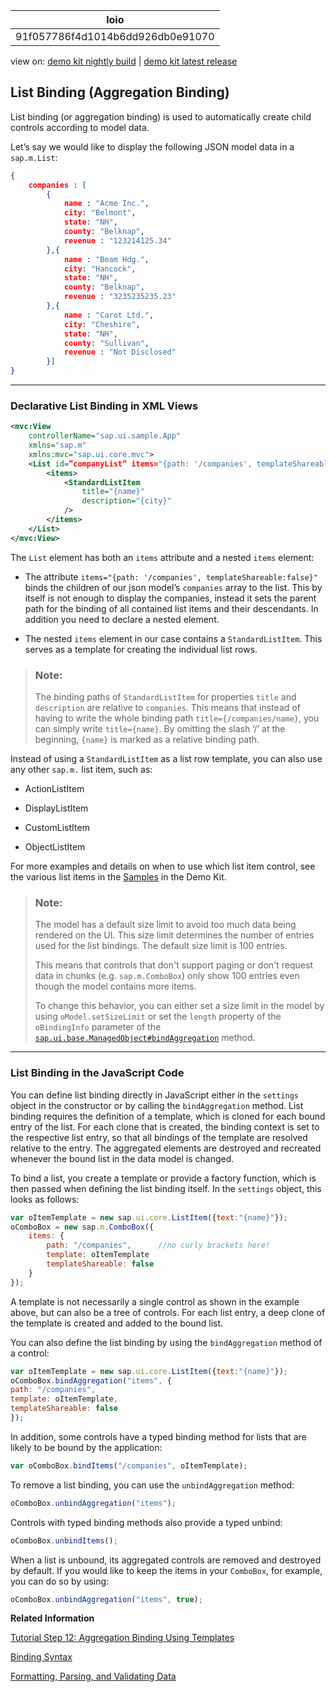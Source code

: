 <!-- loio91f057786f4d1014b6dd926db0e91070 -->

| loio |
| -----|
| 91f057786f4d1014b6dd926db0e91070 |

<div id="loio">

view on: [demo kit nightly build](https://openui5nightly.hana.ondemand.com/#/topic/91f057786f4d1014b6dd926db0e91070) | [demo kit latest release](https://openui5.hana.ondemand.com/#/topic/91f057786f4d1014b6dd926db0e91070)</div>

## List Binding \(Aggregation Binding\)

List binding \(or aggregation binding\) is used to automatically create child controls according to model data.

Let’s say we would like to display the following JSON model data in a `sap.m.List`:

``` json
{
	companies : [
		{
			name : "Acme Inc.",
			city: "Belmont",
			state: "NH",
			county: "Belknap",
			revenue : "123214125.34"  
		},{
			name : "Beam Hdg.",
			city: "Hancock",
			state: "NH",
			county: "Belknap",
			revenue : "3235235235.23"  
		},{
			name : "Carot Ltd.",
			city: "Cheshire",
			state: "NH",
			county: "Sullivan",
			revenue : "Not Disclosed"  
		}]
}
```

***

<a name="loio91f057786f4d1014b6dd926db0e91070__AggregationBindingXMLViews"/>

### Declarative List Binding in XML Views

``` xml
<mvc:View
	controllerName="sap.ui.sample.App"
	xmlns="sap.m"
	xmlns:mvc="sap.ui.core.mvc">
	<List id=”companyList” items="{path: '/companies', templateShareable:false}">
		<items>
			<StandardListItem
				title="{name}"
				description="{city}"
			/>
		</items>
	</List>
</mvc:View>
```

The `List` element has both an `items` attribute and a nested `items` element:

-   The attribute `items="{path: '/companies', templateShareable:false}"` binds the children of our json model’s `companies` array to the list. This by itself is not enough to display the companies, instead it sets the parent path for the binding of all contained list items and their descendants. In addition you need to declare a nested element.

-   The nested `items` element in our case contains a `StandardListItem`. This serves as a template for creating the individual list rows.


> ### Note:  
> The binding paths of `StandardListItem` for properties `title` and `description` are relative to `companies`. This means that instead of having to write the whole binding path `title={/companies/name}`, you can simply write `title={name}`. By omitting the slash ‘/’ at the beginning, `{name}` is marked as a relative binding path.

Instead of using a `StandardListItem` as a list row template, you can also use any other `sap.m.` list item, such as:

-   ActionListItem

-   DisplayListItem

-   CustomListItem

-   ObjectListItem


For more examples and details on when to use which list item control, see the various list items in the [Samples](https://openui5.hana.ondemand.com/explored.html) in the Demo Kit.

> ### Note:  
> The model has a default size limit to avoid too much data being rendered on the UI. This size limit determines the number of entries used for the list bindings. The default size limit is 100 entries.
> 
> This means that controls that don't support paging or don't request data in chunks \(e.g. `sap.m.ComboBox`\) only show 100 entries even though the model contains more items.
> 
> To change this behavior, you can either set a size limit in the model by using `oModel.setSizeLimit` or set the `length` property of the `oBindingInfo` parameter of the  [`sap.ui.base.ManagedObject#bindAggregation`](https://openui5.hana.ondemand.com/#/api/sap.ui.base.ManagedObject/methods/bindAggregation) method.

***

### List Binding in the JavaScript Code

You can define list binding directly in JavaScript either in the `settings` object in the constructor or by calling the `bindAggregation` method. List binding requires the definition of a template, which is cloned for each bound entry of the list. For each clone that is created, the binding context is set to the respective list entry, so that all bindings of the template are resolved relative to the entry. The aggregated elements are destroyed and recreated whenever the bound list in the data model is changed.

To bind a list, you create a template or provide a factory function, which is then passed when defining the list binding itself. In the `settings` object, this looks as follows:

``` js
var oItemTemplate = new sap.ui.core.ListItem({text:"{name}"});
oComboBox = new sap.m.ComboBox({
	items: {
		path: "/companies",      //no curly brackets here!
		template: oItemTemplate
		templateShareable: false
	}
});
```

A template is not necessarily a single control as shown in the example above, but can also be a tree of controls. For each list entry, a deep clone of the template is created and added to the bound list.

You can also define the list binding by using the `bindAggregation` method of a control:

``` js
var oItemTemplate = new sap.ui.core.ListItem({text:"{name}"});
oComboBox.bindAggregation("items", {
path: "/companies",
template: oItemTemplate,
templateShareable: false
});
```

In addition, some controls have a typed binding method for lists that are likely to be bound by the application:

``` js
var oComboBox.bindItems("/companies", oItemTemplate);
```

To remove a list binding, you can use the `unbindAggregation` method:

``` js
oComboBox.unbindAggregation("items");
```

Controls with typed binding methods also provide a typed unbind:

``` js
oComboBox.unbindItems();
```

When a list is unbound, its aggregated controls are removed and destroyed by default. If you would like to keep the items in your `ComboBox`, for example, you can do so by using:

``` js
oComboBox.unbindAggregation("items", true);
```

**Related Information**  


[Tutorial Step 12: Aggregation Binding Using Templates](Step_12_Aggregation_Binding_Using_Templates_97830de.md "Aggregation binding (or &quot;list binding&quot;) allows a control to be bound to a list within the model data and allows relative binding to the list entries by its child controls.")

[Binding Syntax](Binding_Syntax_e2e6f41.md "You bind UI elements to data of a data source by defining a binding path to the model that represents the data source in the app.")

[Formatting, Parsing, and Validating Data](Formatting,_Parsing,_and_Validating_Data_07e4b92.md "Data that is presented on the UI often has to be converted so that is human readable and fits to the locale of the user. On the other hand, data entered by the user has to be parsed and validated to be understood by the data source. For this purpose, you use formatters and data types.")

